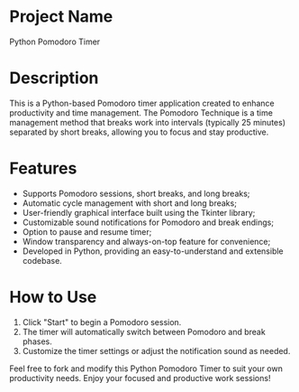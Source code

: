 # Project Name
Python Pomodoro Timer

# Description

This is a Python-based Pomodoro timer application created to enhance productivity and time management. 
The Pomodoro Technique is a time management method that breaks work into intervals (typically 25 minutes) separated by short breaks, allowing you to focus and stay productive.

# Features

- Supports Pomodoro sessions, short breaks, and long breaks;
- Automatic cycle management with short and long breaks;
- User-friendly graphical interface built using the Tkinter library;
- Customizable sound notifications for Pomodoro and break endings;
- Option to pause and resume timer;
- Window transparency and always-on-top feature for convenience;
- Developed in Python, providing an easy-to-understand and extensible codebase.

# How to Use

1) Click "Start" to begin a Pomodoro session.
2) The timer will automatically switch between Pomodoro and break phases.
3) Customize the timer settings or adjust the notification sound as needed.



Feel free to fork and modify this Python Pomodoro Timer to suit your own productivity needs. Enjoy your focused and productive work sessions!
